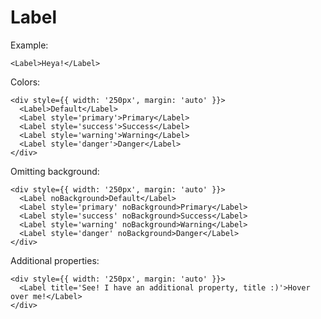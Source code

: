 # Label

Example:

    <Label>Heya!</Label>

Colors:

    <div style={{ width: '250px', margin: 'auto' }}>
      <Label>Default</Label>
      <Label style='primary'>Primary</Label>
      <Label style='success'>Success</Label>
      <Label style='warning'>Warning</Label>
      <Label style='danger'>Danger</Label>
    </div>

Omitting background:

    <div style={{ width: '250px', margin: 'auto' }}>
      <Label noBackground>Default</Label>
      <Label style='primary' noBackground>Primary</Label>
      <Label style='success' noBackground>Success</Label>
      <Label style='warning' noBackground>Warning</Label>
      <Label style='danger' noBackground>Danger</Label>
    </div>

Additional properties:

    <div style={{ width: '250px', margin: 'auto' }}>
      <Label title='See! I have an additional property, title :)'>Hover over me!</Label>
    </div>
